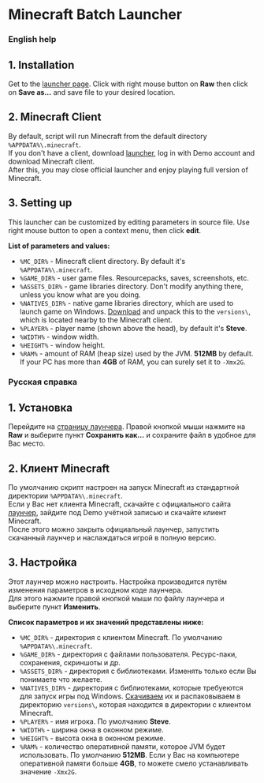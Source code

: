 Minecraft Batch Launcher
========================

### English help ###
## 1. Installation ##
Get to the [launcher page](https://github.com/IIIypuk/minecraft-launcher/blob/master/windows/mc_start.bat). Click with right mouse button on **Raw** then click on **Save as...** and save file to your desired location.

## 2. Minecraft Client ##
By default, script will run Minecraft from the default directory `%APPDATA%\.minecraft`.  
If you don't have a client, download [launcher](https://s3.amazonaws.com/Minecraft.Download/launcher/Minecraft.jar), log in with Demo account and download Minecraft client.  
After this, you may close official launcher and enjoy playing full version of Minecraft.

## 3. Setting up ##
This launcher can be customized by editing parameters in source file.
Use right mouse button to open a context menu, then click **edit**.

**List of parameters and values:**

+ `%MC_DIR%` - Minecraft client directory. By default it's `%APPDATA%\.minecraft`.
+ `%GAME_DIR%` - user game files. Resourcepacks, saves, screenshots, etc.
+ `%ASSETS_DIR%` - game libraries directory. Don't modify anything there, unless you know what are you doing.
+ `%NATIVES_DIR%` - native game libraries directory, which are used to launch game on Windows.
[Download](https://github.com/IIIypuk/minecraft-launcher/raw/master/natives/1.14.1.zip) and unpack this to the `versions\`, which is located nearby to the Minecraft client.
+ `%PLAYER%` - player name (shown above the head), by default it's **Steve**.
+ `%WIDTH%` - window width.
+ `%HEIGHT%` - window height.
+ `%RAM%` - amount of RAM (heap size) used by the JVM. **512MB** by default. If your PC has more than **4GB** of RAM, you can surely set it to `-Xmx2G`.


### Русская справка ###
## 1. Установка ##
Перейдите на [страницу лаунчера](https://github.com/IIIypuk/minecraft-launcher/blob/master/mc_start.bat). Правой кнопкой мыши нажмите на **Raw** и выберите пункт **Сохранить как...** и сохраните файл в удобное для Вас место.

## 2. Клиент Minecraft ##
По умолчанию скрипт настроен на запуск Minecraft из стандартной директории `%APPDATA%\.minecraft`.  
Если у Вас нет клиента Minecraft, скачайте с официального сайта [лаунчер](https://s3.amazonaws.com/Minecraft.Download/launcher/Minecraft.jar), зайдите под Demo учётной записью и скачайте клиент Minecraft.  
После этого можно закрыть официальный лаунчер, запустить скачанный лаунчер и наслаждаться игрой в полную версию.

## 3. Настройка ##
Этот лаунчер можно настроить. Настройка производится путём изменения параметров в исходном коде лаунчера.  
Для этого нажмите правой кнопкой мыши по файлу лаунчера и выберите пункт **Изменить**.

**Список параметров и их значений представлены ниже:**

+ `%MC_DIR%` - директория с клиентом Minecraft. По умолчанию `%APPDATA%\.minecraft`.
+ `%GAME_DIR%` - директория с файлами пользователя. Ресурс-паки, сохранения, скриншоты и др.
+ `%ASSETS_DIR%` - директория с библиотеками. Изменять только если Вы понимаете что желаете.
+ `%NATIVES_DIR%` - директория с библиотеками, которые требуеются для запуск игры под Windows.
[Скачиваем](https://github.com/IIIypuk/minecraft-launcher/raw/master/natives/1.14.1.zip) их и распаковываем в директорию `versions\`, которая находится в директории с клиентом Minecraft.
+ `%PLAYER%` - имя игрока. По умолчанию **Steve**.
+ `%WIDTH%` - ширина окна в оконном режиме.
+ `%HEIGHT%` - высота окна в оконном режиме.
+ `%RAM%` - количество оперативной памяти, которое JVM будет использовать. По умолчанию **512MB**. Если у Вас на компьютере оперативной памяти больше **4GB**, то можете смело устанавливать значение `-Xmx2G`.
